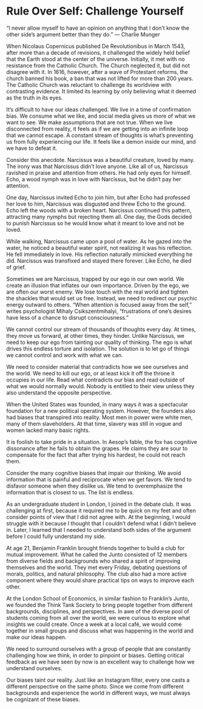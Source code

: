 # Rule Over Self: Challenge Yourself

“I never allow myself to have an opinion on 
 anything that I don’t know the other side’s argument better than they do.”
— Charlie Munger

When Nicolaus Copernicus published De Revolutionibus in March 1543, after more than a decade of revisions, it challenged the widely held belief that the Earth stood at the center of the universe. Initially, it met with no resistance from the Catholic Church. The Church neglected it, but did not disagree with it. In 1616, however, after a wave of Protestant reforms, the church banned his book, a ban that was not lifted for more than 200 years. The Catholic Church was reluctant to challenge its worldview with contrasting evidence. It limited its learning by only believing what it deemed as the truth in its eyes.

It’s difficult to have our ideas challenged. We live in a time of confirmation bias. We consume what we like, and social media gives us more of what we want to see. We make assumptions that are not true. When we live disconnected from reality, it feels as if we are getting into an infinite loop that we cannot escape. A constant stream of thoughts is what’s preventing us from fully experiencing our life. It feels like a demon inside our mind, and we have to defeat it.

Consider this anecdote. Narcissus was a beautiful creature, loved by many. The irony was that Narcissus didn’t love anyone. Like all of us, Narcissus ravished in praise and attention from others. He had only eyes for himself. Echo, a wood nymph was in love with Narcissus, but he didn’t pay her attention.

One day, Narcissus invited Echo to join him, but after Echo had professed her love to him, Narcissus was disgusted and threw Echo to the ground. Echo left the woods with a broken heart. Narcissus continued this pattern, attracting many nymphs but rejecting them all. One day, the Gods decided to punish Narcissus so he would know what it meant to love and not be loved.

While walking, Narcissus came upon a pool of water. As he gazed into the water, he noticed a beautiful water spirit, not realizing it was his reflection. He fell immediately in love. His reflection naturally mimicked everything he did. Narcissus was transfixed and stayed there forever. Like Echo, he died of grief.

Sometimes we are Narcissus, trapped by our ego in our own world. We create an illusion that inflates our own importance. Driven by the ego, we are often our worst enemy. We lose touch with the real world and tighten the shackles that would set us free. Instead, we need to redirect our psychic energy outward to others. “When attention is focused away from the self,” writes psychologist Mihaly Csikszentmihalyi, “frustrations of one’s desires have less of a chance to disrupt consciousness.”

We cannot control our stream of thousands of thoughts every day. At times, they move us forward, at other times, they hinder. Unlike Narcissus, we need to keep our ego from tainting our quality of thinking. The ego is what drives this endless torture and isolation. The solution is to let go of things we cannot control and work with what we can.

We need to consider material that contradicts how we see ourselves and the world. We need to kill our ego, or at least kick it off the throne it occupies in our life. Read what contradicts our bias and read outside of what we would normally would. Nobody is entitled to their view unless they also understand the opposite perspective.

When the United States was founded, in many ways it was a spectacular foundation for a new political operating system. However, the founders also had biases that transpired into reality. Most men in power were white men, many of them slaveholders. At that time, slavery was still in vogue and women lacked many basic rights.

It is foolish to take pride in a situation. In Aesop’s fable, the fox has cognitive dissonance after he fails to obtain the grapes. He claims they are sour to compensate for the fact that after trying his hardest, he could not reach them.

Consider the many cognitive biases that impair our thinking. We avoid information that is painful and reciprocate when we get favors. We tend to disfavor someone when they dislike us. We tend to overemphasize the information that is closest to us. The list is endless.

As an undergraduate student in London, I joined in the debate club. It was challenging at first, because it required me to be quick on my feet and often consider points of view that I did not agree with. At the beginning, I would struggle with it because I thought that I couldn’t defend what I didn’t believe in. Later, I learned that I needed to understand both sides of the argument before I could fully understand my side.

At age 21, Benjamin Franklin brought friends together to build a club for mutual improvement. What he called the Junto consisted of 12 members from diverse fields and backgrounds who shared a spirit of improving themselves and the world. They met every Friday, debating questions of morals, politics, and natural philosophy. The club also had a more active component where they would share practical tips on ways to improve each other.

At the London School of Economics, in similar fashion to Franklin’s Junto, we founded the Think Tank Society to bring people together from different backgrounds, disciplines, and perspectives. In awe of the diverse pool of students coming from all over the world, we were curious to explore what insights we could create. Once a week at a local café, we would come together in small groups and discuss what was happening in the world and make our ideas happen.

We need to surround ourselves with a group of people that are constantly challenging how we think, in order to pinpoint or biases. Getting critical feedback as we have seen by now is an excellent way to challenge how we understand ourselves.

Our biases taint our reality. Just like an Instagram filter, every one casts a different perspective on the same photo. Since we come from different backgrounds and experience the world in different ways, we must always be cognizant of these biases.
